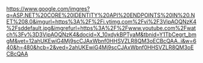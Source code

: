 https://www.google.com/imgres?q=ASP.NET%20CORE%20IDENTITY%20API%20ENDPOINTS%20IN%20.NET%208.0&imgurl=https%3A%2F%2Fi.ytimg.com%2Fvi%2F3VipAOQNzK4%2Fsddefault.jpg&imgrefurl=https%3A%2F%2Fwww.youtube.com%2Fwatch%3Fv%3D3VipAOQNzK4&docid=X_10xdykBPTyaM&tbnid=Y1TbCegrt_bmgM&vet=12ahUKEwiG4Mj9scCJAxWbnf0HHSVZLR8QM3oECBcQAA..i&w=640&h=480&hcb=2&ved=2ahUKEwiG4Mj9scCJAxWbnf0HHSVZLR8QM3oECBcQAA
